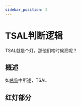 ```yaml
---
sidebar_position: 2
---
```


# TSAL判断逻辑

TSAL就是个灯，那他们啥时候亮呢？

## 概述

如[总览](./TSAL_Intro.md#指示灯)中所述，TSAL

## 红灯部分

